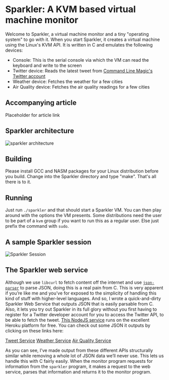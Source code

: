 # Sparkler: A KVM based virtual machine monitor
Welcome to Sparkler, a virtual machine monitor and a tiny "operating system" to go with it. When you start Sparkler, it creates a virtual machine using the Linux's KVM API. It is written in C and emulates the following devices:

- Console: This is the serial console via which the VM can read the keyboard and write to the screen
- Twitter device: Reads the latest tweet from [Command Line Magic's Twitter account](https://twitter.com/climagic)
- Weather device: Fetches the weather for a few cities
- Air Quality device: Fetches the air quality readings for a few cities

## Accompanying article
Placeholder for article link

## Sparkler architecture
![sparkler architecture](https://unixism.net/wp-content/uploads/2019/10/Sparkler-Architecture.png)

## Building
Please install GCC and NASM packages for your Linux distribution before you build. Change into the Sparkler directory and type "make". That's all there is to it.

## Running
Just run `./sparkler` and that should start a Sparkler VM. You can then play around with the options the VM presents. Some distributions need the user to be part of a `kvm` group if you want to run this as a regular user. Else just prefix the command with `sudo`.

## A sample Sparkler session
![Sparkler Session](https://unixism.net/wp-content/uploads/2019/10/Sparkler_screenshot.png)

## The Sparkler web service
Although we use `libcurl` to fetch content off the internet and use [`json-parser`](https://github.com/udp/json-parser) to parse JSON, doing this is a real pain from C. This is very apparent if you’re like me and you’ve for exposed to the simplicity of handling this kind of stuff with higher-level languages. And so, I wrote a quick-and-dirty Sparkler Web Service that outputs JSON that is easily parsable from C. Also, it lets you try out Sparkler in its full glory without you first having to register for a Twitter developer account for you to access the Twitter API, to be able to fetch the tweet. [This NodeJS service](https://github.com/shuveb/sparkler-service) runs on the excellent Heroku platform for free. You can check out some JSON it outputs by clicking on these links here:

[Tweet Service](href="https://sparkler-service.herokuapp.com/tweet)
[Weather Service](https://sparkler-service.herokuapp.com/weather)
[Air Quality Service](https://sparkler-service.herokuapp.com/air_quality)

As you can see, I’ve made output from these different APIs structurally similar while removing a whole lot of JSON data we’ll never use. This lets us handle this with C fairly easily. When the monitor program requests for information from the <code>sparkler</code> program, it makes a request to the web service, parses that information and returns it to the monitor program.
